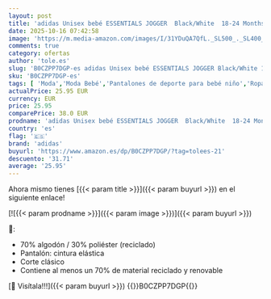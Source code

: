 ```yaml
---
layout: post
title: 'adidas Unisex bebé ESSENTIALS JOGGER  Black/White  18-24 Months'
date: 2025-10-16 07:42:58
image: 'https://m.media-amazon.com/images/I/31YDuQA7QfL._SL500_._SL400_.jpg'
comments: true
category: ofertas
author: 'tole.es'
slug: 'B0CZPP7DGP-es adidas Unisex bebé ESSENTIALS JOGGER Black/White 18-24 Months'
sku: 'B0CZPP7DGP-es'
tags: [ 'Moda','Moda Bebé','Pantalones de deporte para bebé niño','Ropa de deporte para bebé niño','Ropa para bebés niño','Ropa y zapatos para bebés niño','adidas','bebé','🇪🇸', ]
actualPrice: 25.95 EUR
currency: EUR
price: 25.95
comparePrice: 38.0 EUR
prodname: 'adidas Unisex bebé ESSENTIALS JOGGER  Black/White  18-24 Months'
country: 'es'
flag: '🇪🇸'
brand: 'adidas'
buyurl: 'https://www.amazon.es/dp/B0CZPP7DGP/?tag=tolees-21'
descuento: '31.71'
average: '25.95'
---
```


Ahora mismo tienes [{{< param title >}}]({{< param buyurl >}}) en el siguiente enlace!

[![{{< param prodname >}}]({{< param image >}})]({{< param buyurl >}})

🔎:

- 70% algodón / 30% poliéster (reciclado)
- Pantalón: cintura elástica
- Corte clásico
- Contiene al menos un 70% de material reciclado y renovable

[🛒 Visítala!!!]({{< param buyurl >}})
{{<world>}}B0CZPP7DGP{{</world>}}
